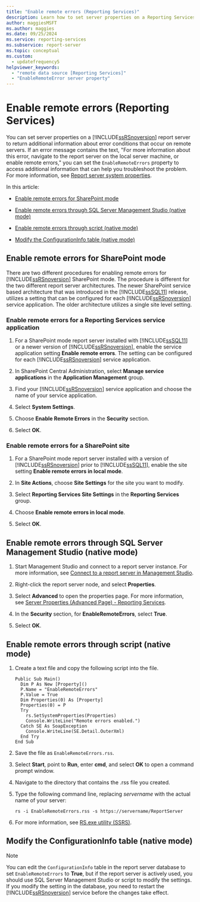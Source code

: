 ```yaml
---
title: "Enable remote errors (Reporting Services)"
description: Learn how to set server properties on a Reporting Services report server to return additional information about error conditions that occur on remote servers.
author: maggiesMSFT
ms.author: maggies
ms.date: 09/25/2024
ms.service: reporting-services
ms.subservice: report-server
ms.topic: conceptual
ms.custom:
  - updatefrequency5
helpviewer_keywords:
  - "remote data source [Reporting Services]"
  - "EnableRemoteError server property"
---
```

# Enable remote errors (Reporting Services)
  You can set server properties on a [!INCLUDE[ssRSnoversion](../../includes/ssrsnoversion-md.md)] report server to return additional information about error conditions that occur on remote servers. If an error message contains the text, "For more information about this error, navigate to the report server on the local server machine, or enable remote errors," you can set the `EnableRemoteErrors` property to access additional information that can help you troubleshoot the problem. For more information, see [Report server system properties](../../reporting-services/report-server-web-service/net-framework/reporting-services-properties-report-server-system-properties.md).  
  
 In this article:  
  
-   [Enable remote errors for SharePoint mode](#bkmk_sharepoint)  
  
-   [Enable remote errors through SQL Server Management Studio (native mode)](#bkmk_mgtStudio)  
  
-   [Enable remote errors through script (native mode)](#bkmk_script)  
  
-   [Modify the ConfigurationInfo table (native mode)](#bkmk_ConfigurationInfo)  
  
##  <a name="bkmk_sharepoint"></a> Enable remote errors for SharePoint mode  
 There are two different procedures for enabling remote errors for [!INCLUDE[ssRSnoversion](../../includes/ssrsnoversion-md.md)] SharePoint mode. The procedure is different for the two different report server architectures. The newer SharePoint service based architecture that was introduced in the [!INCLUDE[ssSQL11](../../includes/sssql11-md.md)] release, utilizes a setting that can be configured for each [!INCLUDE[ssRSnoversion](../../includes/ssrsnoversion-md.md)] service application. The older architecture utilizes a single site level setting.  
  
### Enable remote errors for a Reporting Services service application  
  
1.  For a SharePoint mode report server installed with [!INCLUDE[ssSQL11](../../includes/sssql11-md.md)] or a newer version of [!INCLUDE[ssRSnoversion](../../includes/ssrsnoversion-md.md)], enable the service application setting **Enable remote errors**. The setting can be configured for each [!INCLUDE[ssRSnoversion](../../includes/ssrsnoversion-md.md)] service application.  
  
1.  In SharePoint Central Administration, select **Manage service applications** in the **Application Management** group.  
  
1.  Find your [!INCLUDE[ssRSnoversion](../../includes/ssrsnoversion-md.md)] service application and choose the name of your service application.  
  
1.  Select **System Settings**.  
  
1.  Choose **Enable Remote Errors** in the **Security** section.  
  
1.  Select **OK**.  
  
### Enable remote errors for a SharePoint site  
  
1.  For a SharePoint mode report server installed with a version of [!INCLUDE[ssRSnoversion](../../includes/ssrsnoversion-md.md)] prior to [!INCLUDE[ssSQL11](../../includes/sssql11-md.md)], enable the site setting **Enable remote errors in local mode**.  
  
1.  In **Site Actions**, choose **Site Settings** for the site you want to modify.  
  
1.  Select **Reporting Services Site Settings** in the **Reporting Services** group.  
  
1.  Choose **Enable remote errors in local mode**.  
  
1.  Select **OK**.  
  
##  <a name="bkmk_mgtStudio"></a> Enable remote errors through SQL Server Management Studio (native mode)  
  
1.  Start Management Studio and connect to a report server instance. For more information, see [Connect to a report server in Management Studio](../../reporting-services/tools/connect-to-a-report-server-in-management-studio.md).  
  
1.  Right-click the report server node, and select **Properties**.  
  
1.  Select **Advanced** to open the properties page. For more information, see [Server Properties &#40;Advanced Page&#41; - Reporting Services](../../reporting-services/tools/server-properties-advanced-page-reporting-services.md).  
  
1.  In the **Security** section, for **EnableRemoteErrors**, select **True**.  
  
1.  Select **OK**.
  
##  <a name="bkmk_script"></a> Enable remote errors through script (native mode)  
  
1.  Create a text file and copy the following script into the file.  
  
    ```  
    Public Sub Main()  
      Dim P As New [Property]()  
      P.Name = "EnableRemoteErrors"  
      P.Value = True  
      Dim Properties(0) As [Property]  
      Properties(0) = P  
      Try  
        rs.SetSystemProperties(Properties)  
        Console.WriteLine("Remote errors enabled.")  
      Catch SE As SoapException  
        Console.WriteLine(SE.Detail.OuterXml)  
      End Try  
    End Sub  
    ```  
  
1.  Save the file as `EnableRemoteErrors.rss`.  
  
1.  Select **Start**, point to **Run**, enter **cmd**, and select **OK** to open a command prompt window.  
  
1.  Navigate to the directory that contains the .rss file you created.  
  
1.  Type the following command line, replacing *servername* with the actual name of your server:  
  
    ```  
    rs -i EnableRemoteErrors.rss -s https://servername/ReportServer  
    ```  
  
1.  For more information, see [RS.exe utility &#40;SSRS&#41;](../../reporting-services/tools/rs-exe-utility-ssrs.md).  
  
##  <a name="bkmk_ConfigurationInfo"></a> Modify the ConfigurationInfo table (native mode)  
  
> [!NOTE]  
>  You can edit the `ConfigurationInfo` table in the report server database to set `EnableRemoteErrors` to **True**, but if the report server is actively used, you should use SQL Server Management Studio or script to modify the settings. If you modify the setting in the database, you need to restart the [!INCLUDE[ssRSnoversion](../../includes/ssrsnoversion-md.md)] service before the changes take effect.  
  
  
